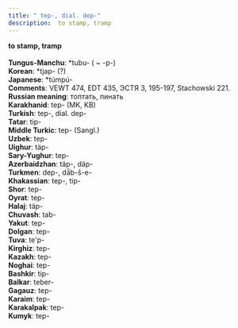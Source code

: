 ```yaml
---
title: " tep-, dial. dep-"
description:  to stamp, tramp
---
```

<p data-pagefind-weight="0.5">
<strong> to stamp, tramp</strong><br><br>
<strong>Tungus-Manchu</strong>:  *tubu- ( ~ -p-)<br>
<strong>Korean</strong>:  *tjap- (?)<br>
<strong>Japanese</strong>:  *túmpú-<br>
<strong>Comments</strong>:  VEWT 474, EDT 435, ЭСТЯ 3, 195-197, Stachowski 221.<br>
<strong>Russian meaning</strong>:  топтать, пинать<br>
<strong>Karakhanid</strong>:  tep- (MK, KB)<br>
<strong>Turkish</strong>:  tep-, dial. dep-<br>
<strong>Tatar</strong>:  tip-<br>
<strong>Middle Turkic</strong>:  tep- (Sangl.)<br>
<strong>Uzbek</strong>:  tep-<br>
<strong>Uighur</strong>:  täp-<br>
<strong>Sary-Yughur</strong>:  tep-<br>
<strong>Azerbaidzhan</strong>:  täp-, däp-<br>
<strong>Turkmen</strong>:  dep-, dǟb-š-e-<br>
<strong>Khakassian</strong>:  tep-, tip-<br>
<strong>Shor</strong>:  tep-<br>
<strong>Oyrat</strong>:  tep-<br>
<strong>Halaj</strong>:  täp-<br>
<strong>Chuvash</strong>:  tab-<br>
<strong>Yakut</strong>:  tep-<br>
<strong>Dolgan</strong>:  tep-<br>
<strong>Tuva</strong>:  te'p-<br>
<strong>Kirghiz</strong>:  tep-<br>
<strong>Kazakh</strong>:  tep-<br>
<strong>Noghai</strong>:  tep-<br>
<strong>Bashkir</strong>:  tip-<br>
<strong>Balkar</strong>:  teber-<br>
<strong>Gagauz</strong>:  tep-<br>
<strong>Karaim</strong>:  tep-<br>
<strong>Karakalpak</strong>:  tep-<br>
<strong>Kumyk</strong>:  tep-<br>

</p>
